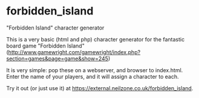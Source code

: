 # forbidden_island
"Forbidden Island" character generator


This is a very basic (html and php) character generator for the fantastic board game "Forbidden Island" (http://www.gamewright.com/gamewright/index.php?section=games&page=game&show=245)

It is very simple: pop these on a webserver, and browser to index.html. Enter the name of your players, and it will assign a character to each.

Try it out (or just use it) at https://external.neilzone.co.uk/forbidden_island.

